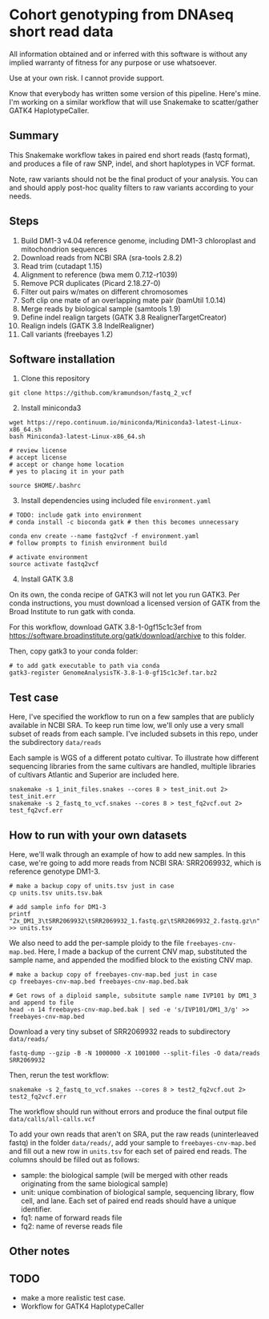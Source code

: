 # Cohort genotyping from DNAseq short read data

All information obtained and or inferred with this software is without any implied
warranty of fitness for any purpose or use whatsoever.

Use at your own risk. I cannot provide support.

Know that everybody has written some version of this pipeline. Here's mine.
I'm working on a similar workflow that will use Snakemake to scatter/gather GATK4 HaplotypeCaller.

## Summary

This Snakemake workflow takes in paired end short reads (fastq format), and produces a
file of raw SNP, indel, and short haplotypes in VCF format. 

Note, raw variants should not be the final product of your analysis. 
You can and should apply post-hoc quality filters to raw variants according to your needs.

## Steps

1. Build DM1-3 v4.04 reference genome, including DM1-3 chloroplast and mitochondrion sequences
2. Download reads from NCBI SRA (sra-tools 2.8.2)
3. Read trim (cutadapt 1.15)
4. Alignment to reference (bwa mem 0.7.12-r1039)
5. Remove PCR duplicates (Picard 2.18.27-0)
6. Filter out pairs w/mates on different chromosomes
7. Soft clip one mate of an overlapping mate pair (bamUtil 1.0.14)
8. Merge reads by biological sample (samtools 1.9)
9. Define indel realign targets (GATK 3.8 RealignerTargetCreator)
10. Realign indels (GATK 3.8 IndelRealigner)
11. Call variants (freebayes 1.2)

## Software installation

1. Clone this repository

```
git clone https://github.com/kramundson/fastq_2_vcf
```

2. Install miniconda3

```
wget https://repo.continuum.io/miniconda/Miniconda3-latest-Linux-x86_64.sh
bash Miniconda3-latest-Linux-x86_64.sh

# review license
# accept license
# accept or change home location
# yes to placing it in your path

source $HOME/.bashrc
```

3. Install dependencies using included file ```environment.yaml```

```
# TODO: include gatk into environment
# conda install -c bioconda gatk # then this becomes unnecessary

conda env create --name fastq2vcf -f environment.yaml
# follow prompts to finish environment build

# activate environment
source activate fastq2vcf
```

4. Install GATK 3.8

On its own, the conda recipe of GATK3 will not let you run GATK3. 
Per conda instructions, you must download a licensed version of GATK from the Broad
Institute to run gatk with conda.

For this workflow, download GATK 3.8-1-0gf15c1c3ef from
https://software.broadinstitute.org/gatk/download/archive to this folder.

Then, copy gatk3 to your conda folder:

```
# to add gatk executable to path via conda
gatk3-register GenomeAnalysisTK-3.8-1-0-gf15c1c3ef.tar.bz2
```

## Test case

Here, I've specified the workflow to run on a few samples that are publicly available in
NCBI SRA. To keep run time low, we'll only use a very small subset of reads from each
sample. I've included subsets in this repo, under the subdirectory ```data/reads```

Each sample is WGS of a different potato cultivar. To illustrate how different sequencing
libraries from the same cultivars are handled, multiple libraries of cultivars Atlantic
and Superior are included here.

```
snakemake -s 1_init_files.snakes --cores 8 > test_init.out 2> test_init.err
snakemake -s 2_fastq_to_vcf.snakes --cores 8 > test_fq2vcf.out 2> test_fq2vcf.err
```

## How to run with your own datasets

Here, we'll walk through an example of how to add new samples. In this case, we're going
to add more reads from NCBI SRA: SRR2069932, which is reference genotype DM1-3.

```
# make a backup copy of units.tsv just in case
cp units.tsv units.tsv.bak

# add sample info for DM1-3
printf "2x_DM1_3\tSRR2069932\tSRR2069932_1.fastq.gz\tSRR2069932_2.fastq.gz\n" >> units.tsv
```

We also need to add the per-sample ploidy to the file ```freebayes-cnv-map.bed```.
Here, I made a backup of the current CNV map, substituted the sample name, and
appended the modified block to the existing CNV map.

```
# make a backup copy of freebayes-cnv-map.bed just in case
cp freebayes-cnv-map.bed freebayes-cnv-map.bed.bak

# Get rows of a diploid sample, subsitute sample name IVP101 by DM1_3 and append to file
head -n 14 freebayes-cnv-map.bed.bak | sed -e 's/IVP101/DM1_3/g' >> freebayes-cnv-map.bed
```

Download a very tiny subset of SRR2069932 reads to subdirectory ```data/reads/```

```
fastq-dump --gzip -B -N 1000000 -X 1001000 --split-files -O data/reads SRR2069932
```

Then, rerun the test workflow:

```
snakemake -s 2_fastq_to_vcf.snakes --cores 8 > test2_fq2vcf.out 2> test2_fq2vcf.err
```

The workflow should run without errors and produce the final output file ```data/calls/all-calls.vcf```

To add your own reads that aren't on SRA, put the raw reads (uninterleaved fastq) in the
folder ```data/reads/```, add your sample to ```freebayes-cnv-map.bed``` and  fill out a
new row in ```units.tsv``` for each set of paired end reads.
The columns should be filled out as follows:

 * sample: the biological sample (will be merged with other reads originating from the same biological sample)
 * unit: unique combination of biological sample, sequencing library, flow cell, and lane. Each set of paired end reads should have a unique identifier.
 * fq1: name of forward reads file
 * fq2: name of reverse reads file

## Other notes

## TODO
 * make a more realistic test case.
 * Workflow for GATK4 HaplotypeCaller

